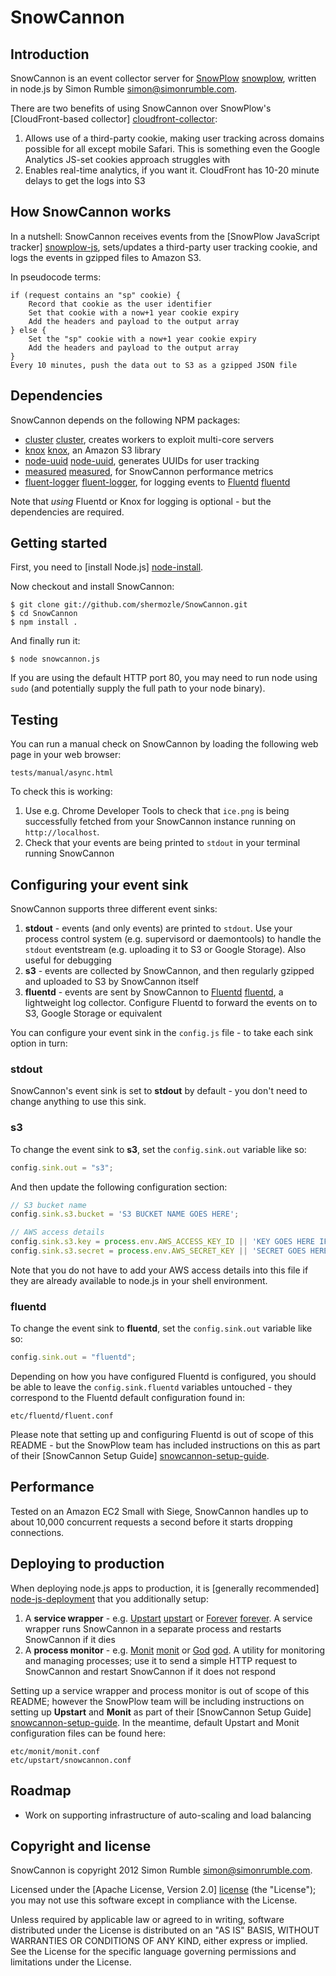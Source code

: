 # SnowCannon

## Introduction

SnowCannon is an event collector server for [SnowPlow] [snowplow], written in node.js by Simon Rumble <simon@simonrumble.com>.

There are two benefits of using SnowCannon over SnowPlow's [CloudFront-based collector] [cloudfront-collector]:

1. Allows use of a third-party cookie, making user tracking across domains possible for all except mobile Safari. This is something even the Google Analytics JS-set cookies approach struggles with
2. Enables real-time analytics, if you want it. CloudFront has 10-20 minute delays to get the logs into S3

## How SnowCannon works

In a nutshell: SnowCannon receives events from the [SnowPlow JavaScript tracker] [snowplow-js], sets/updates a third-party user tracking cookie, and logs the events in gzipped files to Amazon S3.

In pseudocode terms:

	if (request contains an "sp" cookie) {
	    Record that cookie as the user identifier
	    Set that cookie with a now+1 year cookie expiry
	    Add the headers and payload to the output array
	} else {
	    Set the "sp" cookie with a now+1 year cookie expiry
	    Add the headers and payload to the output array
	}
	Every 10 minutes, push the data out to S3 as a gzipped JSON file

## Dependencies

SnowCannon depends on the following NPM packages:

* [cluster] [cluster], creates workers to exploit multi-core servers
* [knox] [knox], an Amazon S3 library
* [node-uuid] [node-uuid], generates UUIDs for user tracking
* [measured] [measured], for SnowCannon performance metrics
* [fluent-logger] [fluent-logger], for logging events to [Fluentd] [fluentd]

Note that _using_ Fluentd or Knox for logging is optional - but the dependencies are required.

## Getting started

First, you need to [install Node.js] [node-install].

Now checkout and install SnowCannon:

	$ git clone git://github.com/shermozle/SnowCannon.git
	$ cd SnowCannon
    $ npm install .

And finally run it:

    $ node snowcannon.js

If you are using the default HTTP port 80, you may need to run node using `sudo` (and potentially supply the full path to your node binary).

## Testing

You can run a manual check on SnowCannon by loading the following web page in your web browser:

    tests/manual/async.html

To check this is working:

1. Use e.g. Chrome Developer Tools to check that `ice.png` is being successfully fetched from your SnowCannon instance running on `http://localhost`.
2. Check that your events are being printed to `stdout` in your terminal running SnowCannon

## Configuring your event sink

SnowCannon supports three different event sinks:

1. **stdout** - events (and only events) are printed to `stdout`. Use your process control system (e.g. supervisord or daemontools) to handle the `stdout` eventstream (e.g. uploading it to S3 or Google Storage). Also useful for debugging
2. **s3** - events are collected by SnowCannon, and then regularly gzipped and uploaded to S3 by SnowCannon itself
3. **fluentd** - events are sent by SnowCannon to [Fluentd] [fluentd], a lightweight log collector. Configure Fluentd to forward the events on to S3, Google Storage or equivalent

You can configure your event sink in the `config.js` file - to take each sink option in turn:

### stdout

SnowCannon's event sink is set to **stdout** by default - you don't need to change anything to use this sink.

### s3

To change the event sink to **s3**, set the `config.sink.out` variable like so:

```javascript
config.sink.out = "s3";
```

And then update the following configuration section:

```javascript
// S3 bucket name
config.sink.s3.bucket = 'S3 BUCKET NAME GOES HERE';

// AWS access details
config.sink.s3.key = process.env.AWS_ACCESS_KEY_ID || 'KEY GOES HERE IF ENV NOT SET';
config.sink.s3.secret = process.env.AWS_SECRET_KEY || 'SECRET GOES HERE IF ENV NOT SET';
```

Note that you do not have to add your AWS access details into this file if they are already available to node.js in your shell environment.

### fluentd

To change the event sink to **fluentd**, set the `config.sink.out` variable like so:

```javascript
config.sink.out = "fluentd";
```

Depending on how you have configured Fluentd is configured, you should be able to leave the `config.sink.fluentd` variables untouched - they correspond to the Fluentd default configuration found in:

    etc/fluentd/fluent.conf

Please note that setting up and configuring Fluentd is out of scope of this README - but the SnowPlow team has included instructions on this as part of their [SnowCannon Setup Guide] [snowcannon-setup-guide].

## Performance

Tested on an Amazon EC2 Small with Siege, SnowCannon handles up to about 10,000 concurrent requests a second before it starts dropping connections.

## Deploying to production

When deploying node.js apps to production, it is [generally recommended] [node-js-deployment] that you additionally setup:

1. A **service wrapper** - e.g. [Upstart] [upstart] or [Forever] [forever]. A service wrapper runs SnowCannon in a separate process and restarts SnowCannon if it dies
2. A **process monitor** - e.g. [Monit] [monit] or [God] [god]. A utility for monitoring and managing processes; use it to send a simple HTTP request to SnowCannon and restart SnowCannon if it does not respond

Setting up a service wrapper and process monitor is out of scope of this README; however the SnowPlow team will be including instructions on setting up **Upstart** and **Monit** as part of their [SnowCannon Setup Guide] [snowcannon-setup-guide]. In the meantime, default Upstart and Monit configuration files can be found here:

    etc/monit/monit.conf
    etc/upstart/snowcannon.conf

## Roadmap

* Work on supporting infrastructure of auto-scaling and load balancing

## Copyright and license

SnowCannon is copyright 2012 Simon Rumble <simon@simonrumble.com>.

Licensed under the [Apache License, Version 2.0] [license] (the "License");
you may not use this software except in compliance with the License.

Unless required by applicable law or agreed to in writing, software
distributed under the License is distributed on an "AS IS" BASIS,
WITHOUT WARRANTIES OR CONDITIONS OF ANY KIND, either express or implied.
See the License for the specific language governing permissions and
limitations under the License.

[snowplow]: http://snowplowanalytics.com
[snowplow-js]: https://github.com/snowplow/snowplow/tree/master/1-trackers/javascript
[cloudfront-collector]: https://github.com/snowplow/snowplow/tree/master/2-collectors/cloudfront-collector
[knox]: https://github.com/learnboost/knox
[node-uuid]: https://github.com/broofa/node-uuid
[cluster]: https://npmjs.org/package/cluster
[measured]: https://npmjs.org/package/measured
[license]: http://www.apache.org/licenses/LICENSE-2.0
[node-install]: https://github.com/joyent/node/wiki/Installing-Node.js-via-package-manager
[fluentd]: http://fluentd.org/
[fluent-logger]: https://github.com/yssk22/fluent-logger-node
[snowcannon-setup-guide]: https://github.com/snowplow/snowplow/wiki/SnowCannon-setup-guide
[node-js-deployment]: http://stackoverflow.com/questions/4681067/how-to-deploy-node-js
[forever]: https://github.com/nodejitsu/forever
[upstart]: http://upstart.ubuntu.com/
[monit]: http://mmonit.com/monit/
[god]: http://godrb.com/